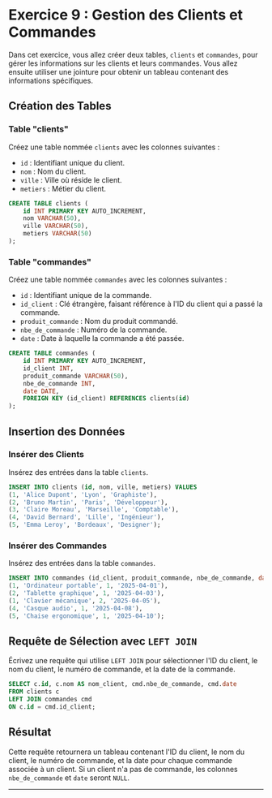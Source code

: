 # Exercice 9 : Gestion des Clients et Commandes

Dans cet exercice, vous allez créer deux tables, `clients` et `commandes`, pour gérer les informations sur les clients et leurs commandes. Vous allez ensuite utiliser une jointure pour obtenir un tableau contenant des informations spécifiques.

## Création des Tables

### Table "clients"

Créez une table nommée `clients` avec les colonnes suivantes :

- `id` : Identifiant unique du client.
- `nom` : Nom du client.
- `ville` : Ville où réside le client.
- `metiers` : Métier du client.

```sql
CREATE TABLE clients (
    id INT PRIMARY KEY AUTO_INCREMENT,
    nom VARCHAR(50),
    ville VARCHAR(50),
    metiers VARCHAR(50)
);

```

### Table "commandes"

Créez une table nommée `commandes` avec les colonnes suivantes :

- `id` : Identifiant unique de la commande.
- `id_client` : Clé étrangère, faisant référence à l'ID du client qui a passé la commande.
- `produit_commande` : Nom du produit commandé.
- `nbe_de_commande` : Numéro de la commande.
- `date` : Date à laquelle la commande a été passée.

```sql
CREATE TABLE commandes (
    id INT PRIMARY KEY AUTO_INCREMENT,
    id_client INT,
    produit_commande VARCHAR(50),
    nbe_de_commande INT,
    date DATE,
    FOREIGN KEY (id_client) REFERENCES clients(id)
);

```

## Insertion des Données

### Insérer des Clients

Insérez des entrées dans la table `clients`.

```sql
INSERT INTO clients (id, nom, ville, metiers) VALUES
(1, 'Alice Dupont', 'Lyon', 'Graphiste'),
(2, 'Bruno Martin', 'Paris', 'Développeur'),
(3, 'Claire Moreau', 'Marseille', 'Comptable'),
(4, 'David Bernard', 'Lille', 'Ingénieur'),
(5, 'Emma Leroy', 'Bordeaux', 'Designer');

```

### Insérer des Commandes

Insérez des entrées dans la table `commandes`.

```sql
INSERT INTO commandes (id_client, produit_commande, nbe_de_commande, date) VALUES
(1, 'Ordinateur portable', 1, '2025-04-01'),
(2, 'Tablette graphique', 1, '2025-04-03'),
(1, 'Clavier mécanique', 2, '2025-04-05'),
(4, 'Casque audio', 1, '2025-04-08'),
(5, 'Chaise ergonomique', 1, '2025-04-10');

```

## Requête de Sélection avec `LEFT JOIN`

Écrivez une requête qui utilise `LEFT JOIN` pour sélectionner l'ID du client, le nom du client, le numéro de commande, et la date de la commande.

```sql
SELECT c.id, c.nom AS nom_client, cmd.nbe_de_commande, cmd.date
FROM clients c
LEFT JOIN commandes cmd
ON c.id = cmd.id_client;

```

## Résultat

Cette requête retournera un tableau contenant l'ID du client, le nom du client, le numéro de commande, et la date pour chaque commande associée à un client. Si un client n'a pas de commande, les colonnes `nbe_de_commande` et `date` seront `NULL`.

---